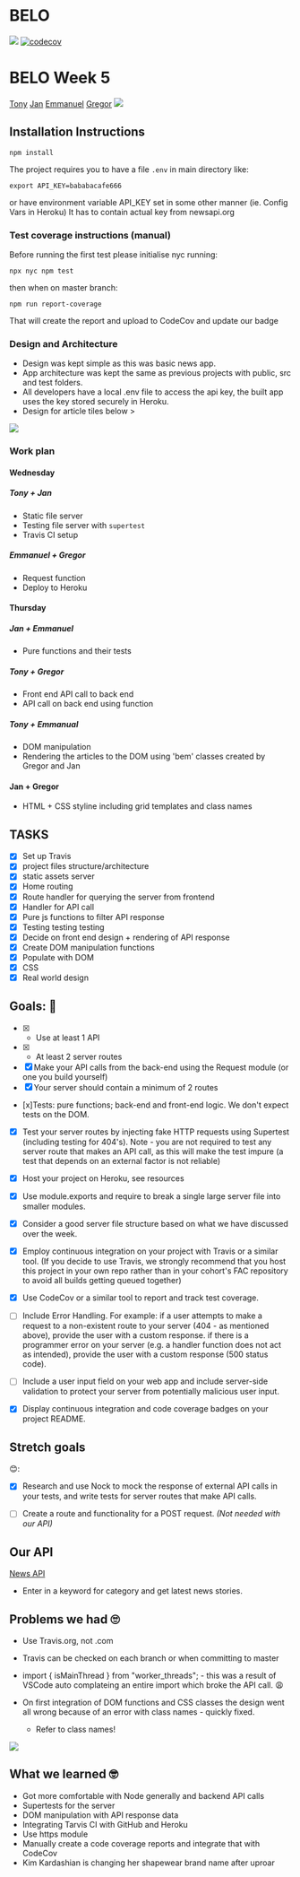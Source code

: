 # BELO

![](https://travis-ci.com/crianonim/Belo-News.svg?branch=master)
[![codecov](https://codecov.io/gh/crianonim/Belo-News/branch/master/graph/badge.svg)](https://codecov.io/gh/crianonim/Belo-News)

# BELO Week 5

[Tony](https://github.com/tonylomax)
[Jan](https://github.com/crianonim)
[Emmanuel](https://github.com/emaggy)
[Gregor](https://github.com/Albadylic)
![](https://i.imgur.com/KczIls3.jpg)


## Installation Instructions

```
npm install
```

The project requires you to have a file `.env` in main directory like:

```
export API_KEY=bababacafe666
```

or have environment variable API_KEY set in some other manner (ie. Config Vars in Heroku)
It has to contain actual key from newsapi.org


### Test coverage instructions (manual)

Before running the first test please initialise nyc running:

```
npx nyc npm test
```
then when on master branch:
```
npm run report-coverage
```
That will create the report and upload to CodeCov and update our badge

### Design and Architecture

- Design was kept simple as this was basic news app.
- App architecture was kept the same as previous projects with public, src and test folders.
- All developers have a local .env file to access the api key, the built app uses the key stored securely in Heroku.
- Design for article tiles below >

![](https://i.imgur.com/0CHdggb.jpg)

### Work plan

#### Wednesday

##### Tony + Jan

- Static file server
- Testing file server with `supertest`
- Travis CI setup

##### Emmanuel + Gregor

- Request function
- Deploy to Heroku

#### Thursday

##### Jan + Emmanuel

- Pure functions and their tests

##### Tony + Gregor

- Front end API call to back end
- API call on back end using function

##### Tony + Emmanual

- DOM manipulation
- Rendering the articles to the DOM using 'bem' classes created by Gregor and Jan

#### Jan + Gregor

- HTML + CSS styline including grid templates and class names

## TASKS

- [x] Set up Travis
- [x] project files structure/architecture
- [x] static assets server
- [x] Home routing
- [x] Route handler for querying the server from frontend
- [x] Handler for API call
- [x] Pure js functions to filter API response
- [x] Testing testing testing
- [x] Decide on front end design + rendering of API response
- [x] Create DOM manipulation functions
- [x] Populate with DOM
- [x] CSS
- [x] Real world design

## Goals: 🙌

- [x] - Use at least 1 API
- [x] - At least 2 server routes
- [x] Make your API calls from the back-end using the Request module (or one you build yourself)
- [x] Your server should contain a minimum of 2 routes
- [x]Tests: pure functions; back-end and front-end logic. We don't expect tests on the DOM.
- [x] Test your server routes by injecting fake HTTP requests using Supertest (including testing for 404's). Note - you are not required to test any server route that makes an API call, as this will make the test impure (a test that depends on an external factor is not reliable)
- [x] Host your project on Heroku, see resources

- [x] Use module.exports and require to break a single large server file into smaller modules.

- [x] Consider a good server file structure based on what we have discussed over the week.

- [x] Employ continuous integration on your project with Travis or a similar tool. (If you decide to use Travis, we strongly recommend that you host this project in your own repo rather than in your cohort's FAC repository to avoid all builds getting queued together)

- [x] Use CodeCov or a similar tool to report and track test coverage.

- [ ] Include Error Handling. For example: if a user attempts to make a request to a non-existent route to your server (404 - as mentioned above), provide the user with a custom response. if there is a programmer error on your server (e.g. a handler function does not act as intended), provide the user with a custom response (500 status code).
- [ ] Include a user input field on your web app and include server-side validation to protect your server from potentially malicious user input.
- [x] Display continuous integration and code coverage badges on your project README.

## Stretch goals

😊:
- [x] Research and use Nock to mock the response of external API calls in your tests, and write tests for server routes that make API calls.

- [ ] Create a route and functionality for a POST request. _(Not needed with our API)_

## Our API

[News API](https://newsapi.org/)

- Enter in a keyword for category and get latest news stories.

## Problems we had 🙄

- Use Travis.org, not .com
- Travis can be checked on each branch or when committing to master
- import { isMainThread } from "worker_threads"; - this was a result of VSCode auto complateing an entire import which broke the API call. 😩

- On first integration of DOM functions and CSS classes the design went all wrong because of an error with class names - quickly fixed.
  - Refer to class names!

![](https://i.imgur.com/2DipuCZ.png)

## What we learned 🤓

- Got more comfortable with Node generally and backend API calls
- Supertests for the server
- DOM manipulation with API response data
- Integrating Tarvis CI with GitHub and Heroku
- Use https module
- Manually create a code coverage reports and integrate that with CodeCov
- Kim Kardashian is changing her shapewear brand name after uproar


